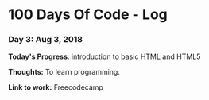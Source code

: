 # 100 Days Of Code - Log

### Day 3: Aug 3, 2018

**Today's Progress**: introduction to basic HTML and HTML5

**Thoughts:** To learn programming. 

**Link to work:** Freecodecamp
